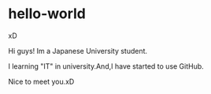# hello-world
xD

Hi guys!
Im a Japanese University student.

I learning "IT" in university.And,I have started to use GitHub.

Nice to meet you.xD
